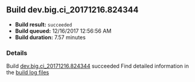 ## Build dev.big.ci_20171216.824344
- **Build result:** `succeeded`
- **Build queued:** 12/16/2017 12:56:56 AM
- **Build duration:** 7.57 minutes
### Details
Build [dev.big.ci_20171216.824344](https://winappstudio.visualstudio.com/web/build.aspx?pcguid=a4ef43be-68ce-4195-a619-079b4d9834c2&builduri=vstfs%3a%2f%2f%2fBuild%2fBuild%2f24344) succeeded
Find detailed information in the [build log files](https://uwpctdiags.blob.core.windows.net/buildlogs/dev.big.ci_20171216.824344_logs.zip)
